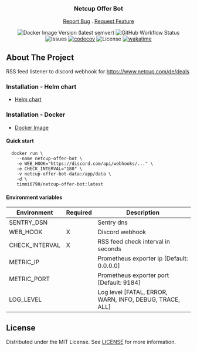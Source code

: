 <br/>
<p align="center">
  <h3 align="center">Netcup Offer Bot</h3>

  <p align="center">
    <a href="https://github.com/Timmi6790/netcup-offer-bot/issues">Report Bug</a>
    .
    <a href="https://github.com/Timmi6790/netcup-offer-bot/issues">Request Feature</a>
  </p>
</p>

<div align="center">

![Docker Image Version (latest semver)](https://img.shields.io/docker/v/timmi6790/netcup-offer-bot)
![GitHub Workflow Status](https://img.shields.io/github/actions/workflow/status/Timmi6790/netcup-offer-bot/build.yml)
![Issues](https://img.shields.io/github/issues/Timmi6790/netcup-offer-bot)
[![codecov](https://codecov.io/gh/Timmi6790/netcup-offer-bot/branch/master/graph/badge.svg?token=JEK95V1906)](https://codecov.io/gh/Timmi6790/netcup-offer-bot)
![License](https://img.shields.io/github/license/Timmi6790/netcup-offer-bot)
[![wakatime](https://wakatime.com/badge/github/Timmi6790/netcup-offer-bot.svg)](https://wakatime.com/badge/github/Timmi6790/netcup-offer-bot)

</div>

## About The Project

RSS feed listener to discord webhook for https://www.netcup.com/de/deals

### Installation - Helm chart

- [Helm chart](https://github.com/Timmi6790/helm-charts/tree/main/charts/netcup-offer-bot)

### Installation - Docker

- [Docker Image](https://hub.docker.com/repository/docker/timmi6790/netcup-offer-bot)

#### Quick start

```shell
  docker run \
    --name netcup-offer-bot \
    -e WEB_HOOK="https://discord.com/api/webhooks/..." \
    -e CHECK_INTERVAL="180" \
    -v netcup-offer-bot-data:/app/data \
    -d \
    timmi6790/netcup-offer-bot:latest
  ```

#### Environment variables

| Environment    	  | Required 	  | Description                         	                                             |
|-------------------|-------------|-----------------------------------------------------------------------------------|
| SENTRY_DSN     	  | 	           | Sentry dns                          	                                             |
| WEB_HOOK       	  | X         	 | Discord webhook                     	                                             |
| CHECK_INTERVAL 	  | X         	 | RSS feed check interval in seconds 	                                              |
| METRIC_IP       	 | 	           | Prometheus exporter ip [Default: 0.0.0.0]                           	             |
| METRIC_PORT     	 | 	           | Prometheus exporter port [Default: 9184]                            	             |
| LOG_LEVEL  	      | 	           | Log level [FATAL, ERROR, WARN, INFO, DEBUG, TRACE, ALL]                         	 |

## License

Distributed under the MIT License. See [LICENSE](https://github.com/Timmi6790/netcup-offer-bot/blob/main/LICENSE.md) for
more information.